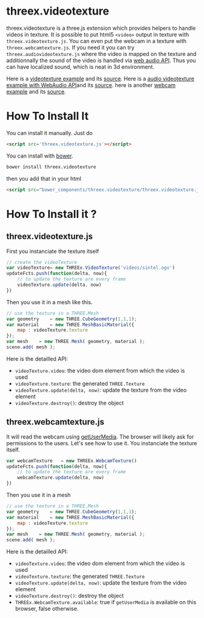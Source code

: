 threex.videotexture
===================

threex.videotexture is a three.js extension which provides helpers to handle 
videos in texture.
It is possible to put html5 ```<video>``` output in texture
with ```threex.videotexture.js```.
You can even put the webcam in a texture with ```threex.webcamtexture.js```.
If you need it you can try ```threex.audiovideotexture.js``` where the
video is mapped on the texture and additionnally the sound of the video
is handled via 
[web audio API](https://dvcs.w3.org/hg/audio/raw-file/tip/webaudio/specification.html).
Thus you can have localized sound, which is neat in 3d environment.

Here is a [videotexture example](http://jeromeetienne.github.io/threex.htmlmixer/examples/videotexture.html) and its [source](https://github.com/jeromeetienne/threex.htmlmixer/blob/master/examples/videotexture.html).
Here is a [audio videotexture example with WebAudio API](http://jeromeetienne.github.io/threex.htmlmixer/examples/audiovideotexture.html)and its [source](https://github.com/jeromeetienne/threex.htmlmixer/blob/master/examples/audiovideotexture.html).
here is another [webcam example](http://jeromeetienne.github.io/threex.htmlmixer/examples/webcam.html) and its [source](https://github.com/jeromeetienne/threex.htmlmixer/blob/master/examples/webcam.html).


How To Install It
=================

You can install it manually. Just do 

```html
<script src='threex.videotexture.js'></script>
```

You can install with [bower](http://bower.io/).

```bash
bower install threex.videotexture
```

then you add that in your html

```html
<script src="bower_components/threex.videotexture/threex.videotexture.js"></script>
```


How To Install it ?
===================

## threex.videotexture.js

First you instanciate the texture itself

```javascript
// create the videoTexture
var videoTexture= new THREEx.VideoTexture('videos/sintel.ogv')
updateFcts.push(function(delta, now){
	// to update the texture are every frame
	videoTexture.update(delta, now)
})
```

Then you use it in a mesh like this.
	
```javascript
// use the texture in a THREE.Mesh
var geometry	= new THREE.CubeGeometry(1,1,1);
var material	= new THREE.MeshBasicMaterial({
	map	: videoTexture.texture
});
var mesh	= new THREE.Mesh( geometry, material );
scene.add( mesh );
```

Here is the detailled API:

* ```videoTexture.video```: the video dom element from which the video is used
* ```videoTexture.texture```: the generated ```THREE.Texture``` 
* ```videoTexture.update(delta, now)```: update the texture from the video element
* ```videoTexture.destroy()```: destroy the object

## threex.webcamtexture.js

It will read the webcam using
[getUserMedia](https://developer.mozilla.org/en-US/docs/Web/API/Navigator.getUserMedia).
The browser
will likely ask for permissions to the users.
Let's see how to use it. You instanciate the texture itself.

```javascript
var webcamTexture	= new THREEx.WebcamTexture()
updateFcts.push(function(delta, now){
	// to update the texture are every frame
	webcamTexture.update(delta, now)
})
```

Then you use it in a mesh

	
```javascript
// use the texture in a THREE.Mesh
var geometry	= new THREE.CubeGeometry(1,1,1);
var material	= new THREE.MeshBasicMaterial({
	map	: videoTexture.texture
});
var mesh	= new THREE.Mesh( geometry, material );
scene.add( mesh );
```

Here is the detailled API:

* ```videoTexture.video```: the video dom element from which the video is used
* ```videoTexture.texture```: the generated ```THREE.Texture``` 
* ```videoTexture.update(delta, now)```: update the texture from the video element
* ```videoTexture.destroy()```: destroy the object
* ```THREEx.WebcamTexture.available```: true if ```getUserMedia``` is available on this
browser, false otherwise.
